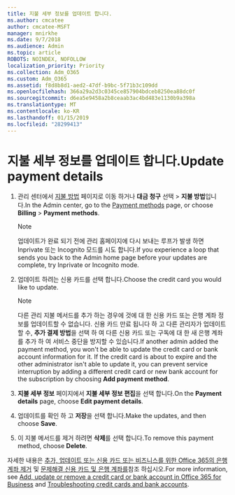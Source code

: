 ```yaml
---
title: 지불 세부 정보를 업데이트 합니다.
ms.author: cmcatee
author: cmcatee-MSFT
manager: mnirkhe
ms.date: 9/7/2018
ms.audience: Admin
ms.topic: article
ROBOTS: NOINDEX, NOFOLLOW
localization_priority: Priority
ms.collection: Adm_O365
ms.custom: Adm_O365
ms.assetid: f8d8b8d1-aed2-47df-b9bc-5f71b3c109dd
ms.openlocfilehash: 366a29a2d3c0345ce857904bdceb8250ea88dc0f
ms.sourcegitcommit: d6ea5e9458a2b8ceaab3ac4bd483e1130b9a398a
ms.translationtype: MT
ms.contentlocale: ko-KR
ms.lasthandoff: 01/15/2019
ms.locfileid: "28299413"
---
```

# <a name="update-payment-details"></a><span data-ttu-id="b394f-102">지불 세부 정보를 업데이트 합니다.</span><span class="sxs-lookup"><span data-stu-id="b394f-102">Update payment details</span></span>

1. <span data-ttu-id="b394f-103">관리 센터에서 [지불 방법](https://go.microsoft.com/fwlink/p/?linkid=2018806) 페이지로 이동 하거나 **대금 청구** 선택 \> **지불 방법**입니다.</span><span class="sxs-lookup"><span data-stu-id="b394f-103">In the Admin center, go to the [Payment methods](https://go.microsoft.com/fwlink/p/?linkid=2018806) page, or choose **Billing** \> **Payment methods**.</span></span>
    
    > [!NOTE]
    > <span data-ttu-id="b394f-104">업데이트가 완료 되기 전에 관리 홈페이지에 다시 보내는 루프가 발생 하면 Inprivate 또는 Incognito 모드를 시도 합니다.</span><span class="sxs-lookup"><span data-stu-id="b394f-104">If you experience a loop that sends you back to the Admin home page before your updates are complete, try Inprivate or Incognito mode.</span></span> 
  
2. <span data-ttu-id="b394f-105">업데이트 하려는 신용 카드를 선택 합니다.</span><span class="sxs-lookup"><span data-stu-id="b394f-105">Choose the credit card you would like to update.</span></span>
    
    > [!NOTE]
    > <span data-ttu-id="b394f-p101">다른 관리 지불 메서드를 추가 하는 경우에 것에 대 한 신용 카드 또는 은행 계좌 정보를 업데이트할 수 없습니다. 신용 카드 만료 됩니다 하 고 다른 관리자가 업데이트할 수, **추가 결제 방법**을 선택 하 여 다른 신용 카드 또는 구독에 대 한 새 은행 계좌를 추가 하 여 서비스 중단을 방지할 수 있습니다.</span><span class="sxs-lookup"><span data-stu-id="b394f-p101">If another admin added the payment method, you won't be able to update the credit card or bank account information for it. If the credit card is about to expire and the other administrator isn't able to update it, you can prevent service interruption by adding a different credit card or new bank account for the subscription by choosing **Add payment method**.</span></span> 
  
3. <span data-ttu-id="b394f-108">**지불 세부 정보** 페이지에서 **지불 세부 정보 편집**을 선택 합니다.</span><span class="sxs-lookup"><span data-stu-id="b394f-108">On the **Payment details** page, choose **Edit payment details**.</span></span>
    
4. <span data-ttu-id="b394f-109">업데이트를 확인 하 고 **저장**을 선택 합니다.</span><span class="sxs-lookup"><span data-stu-id="b394f-109">Make the updates, and then choose **Save**.</span></span>
    
5. <span data-ttu-id="b394f-110">이 지불 메서드를 제거 하려면 **삭제**를 선택 합니다.</span><span class="sxs-lookup"><span data-stu-id="b394f-110">To remove this payment method, choose **Delete**.</span></span>
    
<span data-ttu-id="b394f-111">자세한 내용은 [추가, 업데이트 또는 신용 카드 또는 비즈니스를 위한 Office 365의 은행 계좌 제거](https://support.office.com/article/30ba9c83-50d8-4020-90ed-830a5b8c8724) 및 [문제해결 신용 카드 및 은행 계좌를](https://support.office.com/article/30ba9c83-50d8-4020-90ed-830a5b8c8724)참조 하십시오.</span><span class="sxs-lookup"><span data-stu-id="b394f-111">For more information, see [Add, update or remove a credit card or bank account in Office 365 for Business](https://support.office.com/article/30ba9c83-50d8-4020-90ed-830a5b8c8724) and [Troubleshooting credit cards and bank accounts](https://support.office.com/article/30ba9c83-50d8-4020-90ed-830a5b8c8724).</span></span>
  

